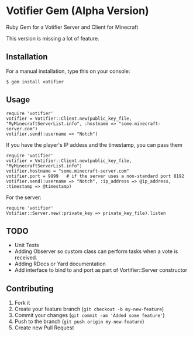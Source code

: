 # Votifier Gem (Alpha Version)

Ruby Gem for a Votifier Server and Client for Minecraft

This version is missing a lot of feature.

## Installation

For a manual installation, type this on your console:

    $ gem install votifier

## Usage

    require 'votifier'
    votifier = Votifier::Client.new(public_key_file, "MyMinecraftServerList.info", :hostname => "some.minecraft-server.com")
    votifier.send(:username => "Notch")

If you have the player's IP addess and the timestamp, you can pass them

    require 'votifier'
    votifier = Votifier::Client.new(public_key_file, "MyMinecraftServerList.info")
    votifier.hostname = "some.minecraft-server.com"
    votifier.port = 9999   # if the server uses a non-standard port 8192
    votifier.send(:username => "Notch", :ip_address => @ip_address, :timestamp => @timestamp)

For the server:

    require 'votifier'
    Votifier::Server.new(:private_key => private_key_file).listen

## TODO

* Unit Tests
* Adding Observer so custom class can perform tasks when a vote is received.
* Adding RDocs or Yard documentation
* Add interface to bind to and port as part of Vortifier::Server constructor

## Contributing

1. Fork it
2. Create your feature branch (`git checkout -b my-new-feature`)
3. Commit your changes (`git commit -am 'Added some feature'`)
4. Push to the branch (`git push origin my-new-feature`)
5. Create new Pull Request
